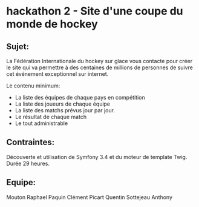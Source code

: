hackathon 2 - Site d'une coupe du monde de hockey
==================================================

Sujet:
------

La Fédération Internationale du hockey sur glace vous contacte pour créer le site qui va permettre à des centaines de millions de personnes de suivre cet événement exceptionnel sur internet.

Le contenu minimum:
 - La liste des équipes de chaque pays en compétition
 - La liste des joueurs de chaque équipe
 - La liste des matchs prévus jour par jour.
 - Le résultat de chaque match
 - Le tout administrable

Contraintes:
------------

Découverte et utilisation de Symfony 3.4 et du moteur de template Twig.
Durée 29 heures.


Equipe:
-------

Mouton Raphael
Paquin Clément
Picart Quentin
Sottejeau Anthony

